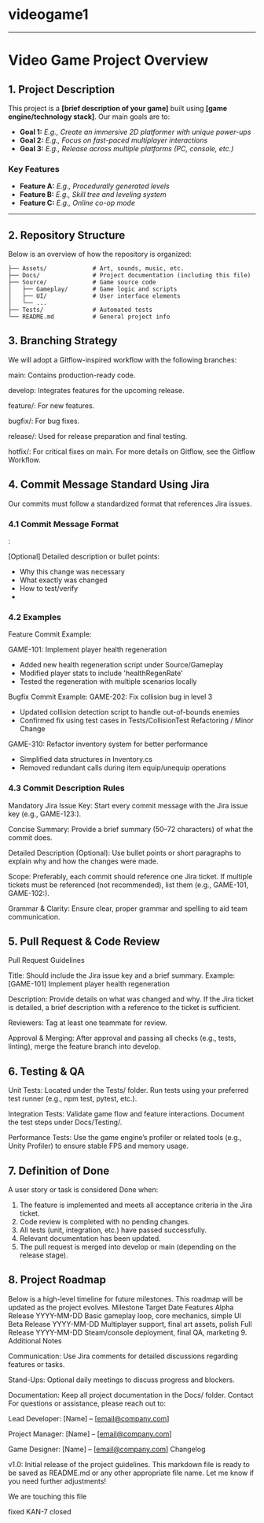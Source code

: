 # videogame1
---

# Video Game Project Overview

## 1. Project Description

This project is a **[brief description of your game]** built using **[game engine/technology stack]**. Our main goals are to:

- **Goal 1:** *E.g., Create an immersive 2D platformer with unique power-ups*
- **Goal 2:** *E.g., Focus on fast-paced multiplayer interactions*
- **Goal 3:** *E.g., Release across multiple platforms (PC, console, etc.)*

### Key Features

- **Feature A:** *E.g., Procedurally generated levels*
- **Feature B:** *E.g., Skill tree and leveling system*
- **Feature C:** *E.g., Online co-op mode*

---

## 2. Repository Structure

Below is an overview of how the repository is organized:

```plaintext
├── Assets/             # Art, sounds, music, etc.
├── Docs/               # Project documentation (including this file)
├── Source/             # Game source code
│   ├── Gameplay/       # Game logic and scripts
│   ├── UI/             # User interface elements
│   └── ...  
├── Tests/              # Automated tests
└── README.md           # General project info
```

## 3. Branching Strategy

We will adopt a Gitflow-inspired workflow with the following branches:

main: Contains production-ready code.

develop: Integrates features for the upcoming release.

feature/<JIRA-KEY>: For new features.

bugfix/<JIRA-KEY>: For bug fixes.

release/<version>: Used for release preparation and final testing.

hotfix/<JIRA-KEY>: For critical fixes on main.
For more details on Gitflow, see the Gitflow Workflow.

## 4. Commit Message Standard Using Jira
Our commits must follow a standardized format that references Jira issues.

### 4.1 Commit Message Format

<ISSUE-KEY>: <Brief summary of changes>

[Optional] Detailed description or bullet points:
- Why this change was necessary
- What exactly was changed
- How to test/verify
- 
### 4.2 Examples
Feature Commit Example:

GAME-101: Implement player health regeneration

- Added new health regeneration script under Source/Gameplay
- Modified player stats to include 'healthRegenRate'
- Tested the regeneration with multiple scenarios locally

Bugfix Commit Example:
GAME-202: Fix collision bug in level 3

- Updated collision detection script to handle out-of-bounds enemies
- Confirmed fix using test cases in Tests/CollisionTest
Refactoring / Minor Change

GAME-310: Refactor inventory system for better performance

- Simplified data structures in Inventory.cs
- Removed redundant calls during item equip/unequip operations
  
### 4.3 Commit Description Rules

Mandatory Jira Issue Key: Start every commit message with the Jira issue key (e.g., GAME-123:).

Concise Summary: Provide a brief summary (50–72 characters) of what the commit does.

Detailed Description (Optional): Use bullet points or short paragraphs to explain why and how the changes were made.

Scope: Preferably, each commit should reference one Jira ticket. If multiple tickets must be referenced (not recommended), list them (e.g., GAME-101, GAME-102:).

Grammar & Clarity: Ensure clear, proper grammar and spelling to aid team communication.

## 5. Pull Request & Code Review
Pull Request Guidelines

Title: Should include the Jira issue key and a brief summary.
Example: [GAME-101] Implement player health regeneration

Description: Provide details on what was changed and why. If the Jira ticket is detailed, a brief description with a reference to the ticket is sufficient.

Reviewers: Tag at least one teammate for review.

Approval & Merging: After approval and passing all checks (e.g., tests, linting), merge the feature branch into develop.
## 6. Testing & QA

Unit Tests: Located under the Tests/ folder. Run tests using your preferred test runner (e.g., npm test, pytest, etc.).

Integration Tests: Validate game flow and feature interactions. Document the test steps under Docs/Testing/.

Performance Tests: Use the game engine’s profiler or related tools (e.g., Unity Profiler) to ensure stable FPS and memory usage.
## 7. Definition of Done

A user story or task is considered Done when:

1. The feature is implemented and meets all acceptance criteria in the Jira ticket.
2. Code review is completed with no pending changes.
3. All tests (unit, integration, etc.) have passed successfully.
4. Relevant documentation has been updated.
5. The pull request is merged into develop or main (depending on the release stage).

   
## 8. Project Roadmap
Below is a high-level timeline for future milestones. This roadmap will be updated as the project evolves.
Milestone       Target Date   Features
Alpha Release   YYYY-MM-DD    Basic gameplay loop, core mechanics, simple UI
Beta Release    YYYY-MM-DD    Multiplayer support, final art assets, polish
Full Release    YYYY-MM-DD    Steam/console deployment, final QA, marketing
9. Additional Notes

Communication: Use Jira comments for detailed discussions regarding features or tasks.

Stand-Ups: Optional daily meetings to discuss progress and blockers.

Documentation: Keep all project documentation in the Docs/ folder.
Contact
For questions or assistance, please reach out to:


Lead Developer: [Name] – [email@company.com]

Project Manager: [Name] – [email@company.com]

Game Designer: [Name] – [email@company.com]
Changelog

v1.0: Initial release of the project guidelines.
This markdown file is ready to be saved as README.md or any other appropriate file name. Let me know if you need further adjustments!


We are touching this file

fixed KAN-7
closed
